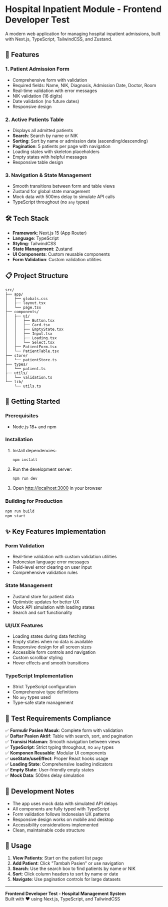 # Hospital Inpatient Module - Frontend Developer Test

A modern web application for managing hospital inpatient admissions, built with Next.js, TypeScript, TailwindCSS, and Zustand.

## 🚀 Features

### 1. **Patient Admission Form**
- Comprehensive form with validation
- Required fields: Name, NIK, Diagnosis, Admission Date, Doctor, Room
- Real-time validation with error messages
- NIK validation (16 digits)
- Date validation (no future dates)
- Responsive design

### 2. **Active Patients Table**
- Displays all admitted patients
- **Search**: Search by name or NIK
- **Sorting**: Sort by name or admission date (ascending/descending)
- **Pagination**: 5 patients per page with navigation
- Loading states with skeleton placeholders
- Empty states with helpful messages
- Responsive table design

### 3. **Navigation & State Management**
- Smooth transitions between form and table views
- Zustand for global state management
- Mock data with 500ms delay to simulate API calls
- TypeScript throughout (no `any` types)

## 🛠 Tech Stack

- **Framework**: Next.js 15 (App Router)
- **Language**: TypeScript
- **Styling**: TailwindCSS
- **State Management**: Zustand
- **UI Components**: Custom reusable components
- **Form Validation**: Custom validation utilities

## 📋 Project Structure

```
src/
├── app/
│   ├── globals.css
│   ├── layout.tsx
│   └── page.tsx
├── components/
│   ├── ui/
│   │   ├── Button.tsx
│   │   ├── Card.tsx
│   │   ├── EmptyState.tsx
│   │   ├── Input.tsx
│   │   ├── Loading.tsx
│   │   └── Select.tsx
│   ├── PatientForm.tsx
│   └── PatientTable.tsx
├── store/
│   └── patientStore.ts
├── types/
│   └── patient.ts
├── utils/
│   └── validation.ts
└── lib/
    └── utils.ts
```

## 🚦 Getting Started

### Prerequisites
- Node.js 18+ and npm

### Installation

1. Install dependencies:
   ```bash
   npm install
   ```

2. Run the development server:
   ```bash
   npm run dev
   ```

3. Open [http://localhost:3000](http://localhost:3000) in your browser

### Building for Production

```bash
npm run build
npm start
```

## ✨ Key Features Implementation

### Form Validation
- Real-time validation with custom validation utilities
- Indonesian language error messages
- Field-level error clearing on user input
- Comprehensive validation rules

### State Management
- Zustand store for patient data
- Optimistic updates for better UX
- Mock API simulation with loading states
- Search and sort functionality

### UI/UX Features
- Loading states during data fetching
- Empty states when no data is available
- Responsive design for all screen sizes
- Accessible form controls and navigation
- Custom scrollbar styling
- Hover effects and smooth transitions

### TypeScript Implementation
- Strict TypeScript configuration
- Comprehensive type definitions
- No `any` types used
- Type-safe state management

## 🎯 Test Requirements Compliance

✅ **Formulir Pasien Masuk**: Complete form with validation  
✅ **Daftar Pasien Aktif**: Table with search, sort, and pagination  
✅ **Transisi Halaman**: Smooth navigation between views  
✅ **TypeScript**: Strict typing throughout, no `any` types  
✅ **Komponen Reusable**: Modular UI components  
✅ **useState/useEffect**: Proper React hooks usage  
✅ **Loading State**: Comprehensive loading indicators  
✅ **Empty State**: User-friendly empty states  
✅ **Mock Data**: 500ms delay simulation  

## 🔧 Development Notes

- The app uses mock data with simulated API delays
- All components are fully typed with TypeScript
- Form validation follows Indonesian UX patterns
- Responsive design works on mobile and desktop
- Accessibility considerations implemented
- Clean, maintainable code structure

## 📝 Usage

1. **View Patients**: Start on the patient list page
2. **Add Patient**: Click "Tambah Pasien" or use navigation
3. **Search**: Use the search box to find patients by name or NIK
4. **Sort**: Click column headers to sort by name or date
5. **Navigate**: Use pagination controls for large datasets

---

**Frontend Developer Test - Hospital Management System**  
Built with ❤️ using Next.js, TypeScript, and TailwindCSS

